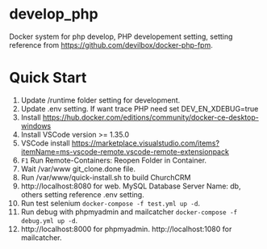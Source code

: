 # develop_php
Docker system for php develop, PHP developement setting,
setting reference from https://github.com/devilbox/docker-php-fpm.

# Quick Start
1. Update /runtime folder setting for development.
1. Update .env setting. If want trace PHP need set DEV_EN_XDEBUG=true
1. Install https://hub.docker.com/editions/community/docker-ce-desktop-windows
1. Install VSCode version >= 1.35.0
1. VSCode install https://marketplace.visualstudio.com/items?itemName=ms-vscode-remote.vscode-remote-extensionpack
1. ```F1``` Run Remote-Containers: Reopen Folder in Container.
1. Wait /var/www git_clone.done file.
1. Run /var/www/quick-install.sh to build ChurchCRM
1. http://localhost:8080 for web. MySQL Database Server Name: db, others setting reference .env setting.
1. Run test selenium ```docker-compose -f test.yml up -d```.
1. Run debug with phpmyadmin and mailcatcher ```docker-compose -f debug.yml up -d```.
1. http://localhost:8000 for phpmyadmin. http://localhost:1080 for mailcatcher.


